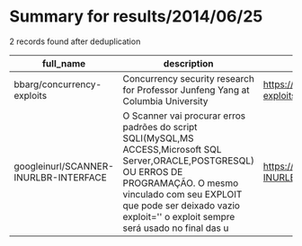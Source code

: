 
# Summary for results/2014/06/25
    
2 records found after deduplication

| full_name | description | html_url | matched_list | matched_count | pushed_at | size | stargazers_count | language | forks_count |
|---------------------------------------|------------------------------------------------------------------------------------------------------------------------------------------------------------------------------------------------------------------------------------------------------------------|----------------------------------------------------------|----------------|-----------------|---------------------------|--------|--------------------|------------|---------------|
| bbarg/concurrency-exploits | Concurrency security research for Professor Junfeng Yang at Columbia University | https://github.com/bbarg/concurrency-exploits | ['exploit'] | 1 | 2014-06-25 19:52:10+00:00 | 136 | 1 | C | 0 |
| googleinurl/SCANNER-INURLBR-INTERFACE | O Scanner vai procurar erros padrões do script SQLI(MySQL,MS ACCESS,Microsoft SQL Server,ORACLE,POSTGRESQL) OU ERROS DE PROGRAMAÇÃO. O mesmo vinculado com seu EXPLOIT que pode ser deixado vazio exploit='' o exploit sempre será usado no final das u | https://github.com/googleinurl/SCANNER-INURLBR-INTERFACE | ['exploit'] | 1 | 2014-06-25 23:52:20+00:00 | 136 | 20 | | 30 |
